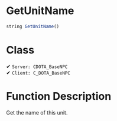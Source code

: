 # GetUnitName
```js
string GetUnitName()
```
# Class
✔ `Server: CDOTA_BaseNPC`  
✔ `Client: C_DOTA_BaseNPC`  

# Function Description
Get the name of this unit.
